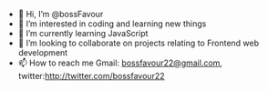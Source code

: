 - 👋 Hi, I’m @bossFavour
- 👀 I’m interested in coding and learning new things
- 🌱 I’m currently learning JavaScript 
- 💞️ I’m looking to collaborate on projects relating to Frontend web development 
- 📫 How to reach me 
Gmail: bossfavour22@gmail.com, twitter:http://twitter.com/bossfavour22

<!---
bossFavour/bossFavour is a ✨ special ✨ repository because its `README.md` (this file) appears on your GitHub profile.
You can click the Preview link to take a look at your changes.
--->
